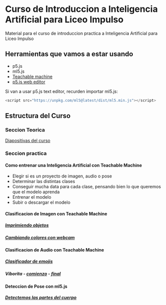 # Curso de Introduccion a Inteligencia Artificial para Liceo Impulso
Material para el curso de introduccion practica a Inteligencia Artificial para Liceo Impulso

## Herramientas que vamos a estar usando
- p5.js
- ml5.js
- [Teachable machine](https://teachablemachine.withgoogle.com/)
- [p5.js web editor](https://editor.p5js.org/)

Si van a usar p5.js text editor, recurden importar ml5.js:
```javascript
<script src="https://unpkg.com/ml5@latest/dist/ml5.min.js"></script>
```

## Estructura del Curso

### Seccion Teorica
[Diapositivas del curso](https://docs.google.com/presentation/d/1ViUKM0f1d_DaX64AHYCupJl_nhr0GSfOCrARx3SQAEo/edit?usp=sharing)

### Seccion practica

#### Como entrenar una Inteligencia Artificial con Teachable Machine
- Elegir si es un proyecto de imagen, audio o pose
- Determinar las distintas clases
- Conseguir mucha data para cada clase, pensando bien lo que queremos que el modelo aprenda
- Entrenar el modelo
- Subir o descargar el modelo

#### Clasificacion de Imagen con Teachable Machine

##### [Imprimiendo objetos](https://editor.p5js.org/yvesfogel/sketches/qF5Vi3XAE)
##### [Cambiando colores con webcam](https://editor.p5js.org/yvesfogel/sketches/dw5vsVvmv)

#### Clasificacion de Audio con Teachable Machine

##### [Clasificador de emojis](https://editor.p5js.org/yvesfogel/sketches/eTLuT8gHz)
##### Viborita - [comienzo](https://editor.p5js.org/yvesfogel/sketches/ZS2itiHKc) - [final](https://editor.p5js.org/yvesfogel/sketches/qF5Vi3XAE)

#### Deteccion de Pose con ml5.js
##### [Detectemos las partes del cuerpo](https://editor.p5js.org/yvesfogel/sketches/4kTDyZ3mT)
